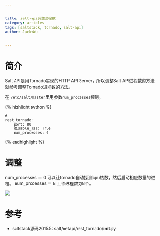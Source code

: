 ```yaml
---

   
title: salt-api调整进程数  
category: articles  
tags: [saltstack, tornado, salt-api]  
author: JackyWu  
  

---
```


 
# 简介

Salt API是用Tornado实现的HTTP API Server，所以调整Salt API进程数的方法就参考调整Tornado进程数的方法。

在 `/etc/salt/master`里用参数`num_processes`控制。

{% highlight python %} 
    
    #
    rest_tornado:
        port: 80
        disable_ssl: True
        num_processes: 0

{% endhighlight %} 

# 调整

num_processes ＝ 0 可以让tornado自动探测cpu核数，然后启动相应数量的进程。
num_processes ＝ 8 工作进程数为8个。

![](/images/saltstack/num_processes.png)

# 参考

- saltstack源码2015.5: salt/netapi/rest_tornado/__init__.py
